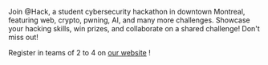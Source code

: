 Join @Hack, a student cybersecurity hackathon in downtown Montreal, featuring web, crypto, pwning, AI, and many more challenges.
Showcase your hacking skills, win prizes, and collaborate on a shared challenge! Don't miss out!

Register in teams of 2 to 4 on [our website](https://technationcanada.agorize.com/en/challenges/athack?lang=en) !